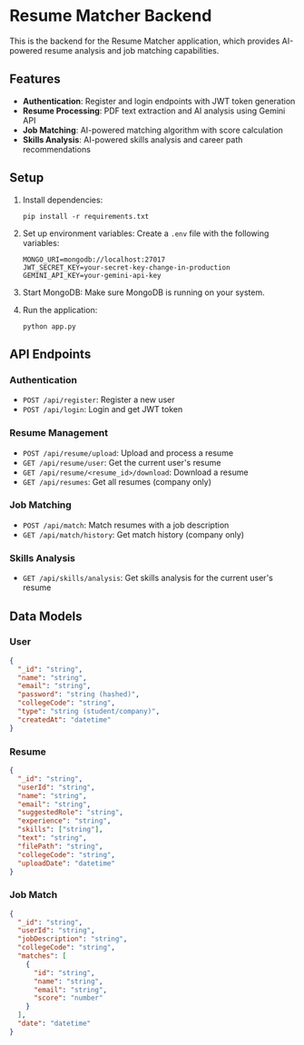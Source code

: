 # Resume Matcher Backend

This is the backend for the Resume Matcher application, which provides AI-powered resume analysis and job matching capabilities.

## Features

- **Authentication**: Register and login endpoints with JWT token generation
- **Resume Processing**: PDF text extraction and AI analysis using Gemini API
- **Job Matching**: AI-powered matching algorithm with score calculation
- **Skills Analysis**: AI-powered skills analysis and career path recommendations

## Setup

1. Install dependencies:
   ```
   pip install -r requirements.txt
   ```

2. Set up environment variables:
   Create a `.env` file with the following variables:
   ```
   MONGO_URI=mongodb://localhost:27017
   JWT_SECRET_KEY=your-secret-key-change-in-production
   GEMINI_API_KEY=your-gemini-api-key
   ```

3. Start MongoDB:
   Make sure MongoDB is running on your system.

4. Run the application:
   ```
   python app.py
   ```

## API Endpoints

### Authentication
- `POST /api/register`: Register a new user
- `POST /api/login`: Login and get JWT token

### Resume Management
- `POST /api/resume/upload`: Upload and process a resume
- `GET /api/resume/user`: Get the current user's resume
- `GET /api/resume/<resume_id>/download`: Download a resume
- `GET /api/resumes`: Get all resumes (company only)

### Job Matching
- `POST /api/match`: Match resumes with a job description
- `GET /api/match/history`: Get match history (company only)

### Skills Analysis
- `GET /api/skills/analysis`: Get skills analysis for the current user's resume

## Data Models

### User
```json
{
  "_id": "string",
  "name": "string",
  "email": "string",
  "password": "string (hashed)",
  "collegeCode": "string",
  "type": "string (student/company)",
  "createdAt": "datetime"
}
```

### Resume
```json
{
  "_id": "string",
  "userId": "string",
  "name": "string",
  "email": "string",
  "suggestedRole": "string",
  "experience": "string",
  "skills": ["string"],
  "text": "string",
  "filePath": "string",
  "collegeCode": "string",
  "uploadDate": "datetime"
}
```

### Job Match
```json
{
  "_id": "string",
  "userId": "string",
  "jobDescription": "string",
  "collegeCode": "string",
  "matches": [
    {
      "id": "string",
      "name": "string",
      "email": "string",
      "score": "number"
    }
  ],
  "date": "datetime"
}
``` 